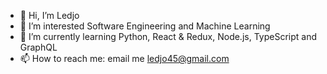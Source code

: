 - 👋 Hi, I’m Ledjo
- 👀 I’m interested Software Engineering and Machine Learning
- 🌱 I’m currently learning Python, React & Redux, Node.js, TypeScript and GraphQL
- 📫 How to reach me: email me ledjo45@gmail.com
